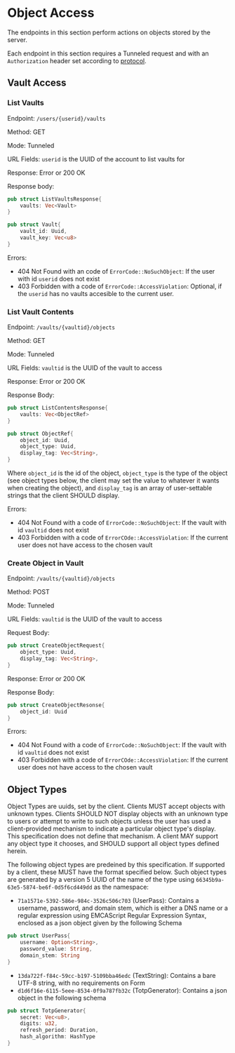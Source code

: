 # Object Access

The endpoints in this section perform actions on objects stored by the server. 

Each endpoint in this section requires a Tunneled request and with an `Authorization` header set according to [protocol](protocol.md#tunneling).

## Vault Access

### List Vaults

Endpoint: `/users/{userid}/vaults`

Method: GET

Mode: Tunneled

URL Fields: `userid` is the UUID of the account to list vaults for

Response: Error or 200 OK 

Response body:
```rust
pub struct ListVaultsResponse{
    vaults: Vec<Vault>
}

pub struct Vault{
    vault_id: Uuid,
    vault_key: Vec<u8>
}
```

Errors:
* 404 Not Found with an code of `ErrorCode::NoSuchObject`: If the user with id `userid` does not exist
* 403 Forbidden with a code of `ErrorCode::AccessViolation`: Optional, if the `userid` has no vaults accesible to the current user.

### List Vault Contents

Endpoint: `/vaults/{vaultid}/objects`

Method: GET

Mode: Tunneled

URL Fields: `vaultid` is the UUID of the vault to access

Response: Error or 200 OK

Response Body:

```rust
pub struct ListContentsResponse{
    vaults: Vec<ObjectRef>
}

pub struct ObjectRef{
    object_id: Uuid,
    object_type: Uuid,
    display_tag: Vec<String>,
}
```

Where `object_id` is the id of the object, `object_type` is the type of the object (see object types below, the client may set the value to whatever it wants when creating the object), and `display_tag` is an array of user-settable strings that the client SHOULD display. 

Errors:
* 404 Not Found with a code of `ErrorCode::NoSuchObject`: If the vault with id `vaultid` does not exist
* 403 Forbidden with a code of `ErrorCOde::AccessViolation`: If the current user does not have access to the chosen vault

### Create Object in Vault

Endpoint: `/vaults/{vaultid}/objects`

Method: POST

Mode: Tunneled

URL Fields: `vaultid` is the UUID of the vault to access

Request Body:

```rust
pub struct CreateObjectRequest{
    object_type: Uuid,
    display_tag: Vec<String>,
}
```

Response: Error or 200 OK

Response Body:

```rust
pub struct CreateObjectResonse{
    object_id: Uuid
}
```

Errors:
* 404 Not Found with a code of `ErrorCode::NoSuchObject`: If the vault with id `vaultid` does not exist
* 403 Forbidden with a code of `ErrorCOde::AccessViolation`: If the current user does not have access to the chosen vault


## Object Types

Object Types are uuids, set by the client. Clients MUST accept objects with unknown types. Clients SHOULD NOT display objects with an unknown type to users or attempt to write to such objects unless the user has used a client-provided mechanism to indicate a particular object type's display. This specification does not define that mechanism. A client MAY support any object type it chooses, and SHOULD support all object types defined herein. 

The following object types are predeined by this specification. If supported by a client, these MUST have the format specified below. Such object types are generated by a version 5 UUID of the name of the type using `66345b9a-63e5-5874-be6f-0d5f6cd449dd` as the namespace:
* `71a1571e-5392-586e-984c-3526c506c703` (UserPass): Contains a username, password, and domain stem, which is either a DNS name or a regular expression using EMCAScript Regular Expression Syntax, enclosed as a json object given by the following Schema
```rust
pub struct UserPass{
    username: Option<String>,
    password_value: String,
    domain_stem: String
}
```

* `13da722f-f84c-59cc-b197-5109bba46edc` (TextString): Contains a bare UTF-8 string, with no requirements on Form
* `d1d6f16e-6115-5eee-8534-0f9a787fb32c` (TotpGenerator): Contains a json object in the following schema
```rust
pub struct TotpGenerator{
    secret: Vec<u8>,
    digits: u32,
    refresh_period: Duration,
    hash_algorithm: HashType
}
```
